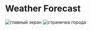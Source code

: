 # Weather Forecast
<img src="https://github.com/d297/partfolio_project/blob/master/promo/1" alt="главный экран">
<img src="https://github.com/d297/partfolio_project/blob/master/promo/2" alt="страничка города">
